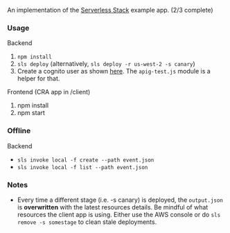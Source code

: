 An implementation of the [Serverless Stack](http://serverless-stack.com) example app. (2/3 complete)

### Usage

Backend

  1. ```npm install```
  2. ```sls deploy``` (alternatively, ```sls deploy -r us-west-2 -s canary```)
  3. Create a cognito user as shown [here](https://serverless-stack.com/chapters/test-the-apis.html). The ```apig-test.js``` module is a helper for that.

Frontend (CRA app in /client)

1. npm install
2. npm start

### Offline

Backend
  * ```sls invoke local -f create --path event.json```
  * ```sls invoke local -f list --path event.json```

### Notes

* Every time a different stage (i.e. -s canary) is deployed, the ```output.json``` is **overwritten** with the latest resources details. Be mindful of what resources the client app is using.  Either use the AWS console or do ```sls remove -s somestage``` to clean stale deployments.
